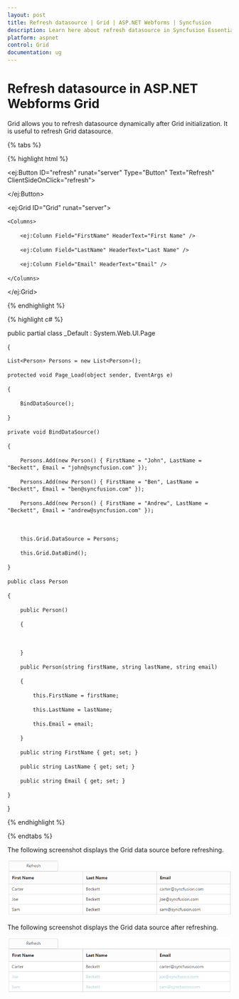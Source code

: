 ```yaml
---
layout: post
title: Refresh datasource | Grid | ASP.NET Webforms | Syncfusion
description: Learn here about refresh datasource in Syncfusion Essential ASP.NET Webforms Grid Control, its elements, and more.
platform: aspnet
control: Grid
documentation: ug
---
```


# Refresh datasource in ASP.NET Webforms Grid

Grid allows you to refresh datasource dynamically after Grid initialization. It is useful to refresh Grid datasource.

{% tabs %}

 {% highlight html %}

<ej:Button ID="refresh" runat="server" Type="Button" Text="Refresh" ClientSideOnClick="refresh">

</ej:Button>

<ej:Grid ID="Grid" runat="server">

    <Columns>

        <ej:Column Field="FirstName" HeaderText="First Name" />

        <ej:Column Field="LastName" HeaderText="Last Name" />

        <ej:Column Field="Email" HeaderText="Email" />

    </Columns>

</ej:Grid>







<script type="text/javascript">

    var newData = [

        { FirstName: "Carter", LastName: "Beckett", Email: "carter@syncfusion.com" },

        { FirstName: "Joe", LastName: "Beckett", Email: "joe@syncfusion.com" },

        { FirstName: "Sam", LastName: "Beckett", Email: "sam@syncfusion.com" }

    ];



    function refresh() {

$("#Grid").ejGrid("dataSource", newData);

    }



</script>

{% endhighlight %}

 {% highlight c# %}



public partial class _Default : System.Web.UI.Page

{

    List<Person> Persons = new List<Person>();

    protected void Page_Load(object sender, EventArgs e)

    {

        BindDataSource();

    }

    private void BindDataSource()

    {       

        Persons.Add(new Person() { FirstName = "John", LastName = "Beckett", Email = "john@syncfusion.com" });

        Persons.Add(new Person() { FirstName = "Ben", LastName = "Beckett", Email = "ben@syncfusion.com" });

        Persons.Add(new Person() { FirstName = "Andrew", LastName = "Beckett", Email = "andrew@syncfusion.com" });



        this.Grid.DataSource = Persons;

        this.Grid.DataBind();

    }

    public class Person

    {

        public Person()

        {



        }

        public Person(string firstName, string lastName, string email)

        {

            this.FirstName = firstName;

            this.LastName = lastName;

            this.Email = email;          

        }       

        public string FirstName { get; set; }

        public string LastName { get; set; }

        public string Email { get; set; }       

    }



}


{% endhighlight %}

{% endtabs %}


The following screenshot displays the Grid data source before refreshing.



 ![ASP.NET Webforms Grid Refresh datasource](Refresh-datasource_images/Refresh-datasource_img1.png) 



The following screenshot displays the Grid data source after refreshing.

![ASP.NET Webforms Grid after refreshing datasource](Refresh-datasource_images/Refresh-datasource_img2.png) 



